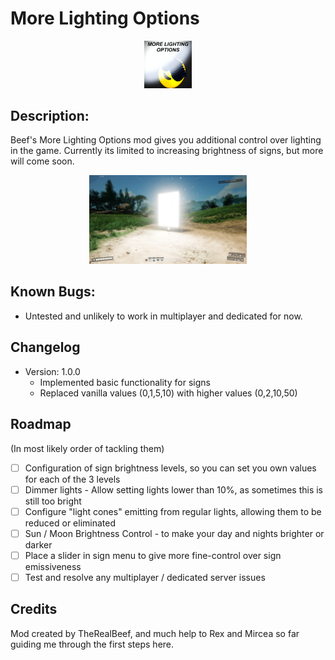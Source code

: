 # More Lighting Options

<p align="center" width="100%">
<img alt="Icon" src="./MoreLightingOptions.png" width="15%" />
</p>

## Description:

Beef's More Lighting Options mod gives you additional control over lighting in the game. Currently its limited to
increasing brightness of signs, but more will come soon.
<p align="center" width="100%">
<img alt="Preview Image 1" src="./Preview1.jpg" width="50%" />
</p>

## Known Bugs:

- Untested and unlikely to work in multiplayer and dedicated for now.

## Changelog

- Version: 1.0.0
  - Implemented basic functionality for signs
  - Replaced vanilla values (0,1,5,10) with higher values (0,2,10,50)

## Roadmap

(In most likely order of tackling them)

- [ ] Configuration of sign brightness levels, so you can set you own values for each of the 3 levels
- [ ] Dimmer lights - Allow setting lights lower than 10%, as sometimes this is still too bright
- [ ] Configure "light cones" emitting from regular lights, allowing them to be reduced or eliminated
- [ ] Sun / Moon Brightness Control - to make your day and nights brighter or darker
- [ ] Place a slider in sign menu to give more fine-control over sign emissiveness
- [ ] Test and resolve any multiplayer / dedicated server issues

## Credits

Mod created by TheRealBeef, and much help to Rex and Mircea so far guiding me through the first steps here.

